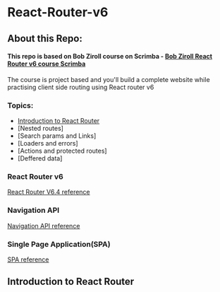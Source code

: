 # React-Router-v6

## About this Repo:
#### This repo is based on Bob Ziroll course on Scrimba - [Bob Ziroll React Router v6 course Scrimba](https://scrimba.com/learn/reactrouter6)
The course is project based and you'll build a complete website while practising client side routing using React router v6
### Topics:
- [Introduction to React Router](#introduction-to-react-router)
- [Nested routes]
- [Search params and Links]
- [Loaders and errors]
- [Actions and protected routes]
- [Deffered data]

### React Router v6
[React Router V6.4 reference](https://reactrouter.com/en/main)

### Navigation API
[Navigation API reference](https://developer.chrome.com/docs/web-platform/navigation-api/)

### Single Page Application(SPA)
[SPA reference](https://developer.mozilla.org/en-US/docs/Glossary/SPA)

## Introduction to React Router
